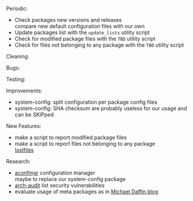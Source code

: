 Periodic:
- Check packages new versions and releases  
  compare new default configuration files with our own
- Update packages list with the `update_lists` utility script
- Check for modified package files with the `TBD` utility script
- Check for files not belonging to any package with the `TBD` utility script

Cleaning:

Bugs:

Testing:

Improvements:
- system-config: split configuration per package config files
- system-config: SHA checksum are probably useless for our usage and can be SKIPped

New Features:
- make a script to report modified package files
- make a script to report files not belonging to any package  
  [lostfiles](https://github.com/graysky2/lostfiles)

Research:
- [aconfmgr](https://github.com/CyberShadow/aconfmgr) configuration manager  
  maybe to replace our system-config package
- [arch-audit](https://github.com/ilpianista/arch-audit) list security vulnerabilities
- evaluate usage of meta packages as in [Michael Daffin blog](https://disconnected.systems/blog/archlinux-meta-packages/)
